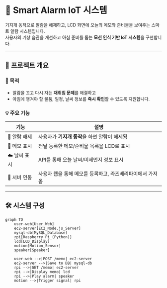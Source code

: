 # 📡 Smart Alarm IoT 시스템

기지개 동작으로 알람을 해제하고, LCD 화면에 오늘의 메모와 준비물을 보여주는 스마트 알람 시스템입니다.  
사용자의 기상 습관을 개선하고 아침 준비를 돕는 **모션 인식 기반 IoT 시스템**을 구현합니다.

---

## 🧠 프로젝트 개요

### 🎯 목적

- 알람을 끄고 다시 자는 **재취침 문제**를 해결하고
- 아침에 챙겨야 할 물품, 일정, 날씨 정보를 **즉시 확인**할 수 있도록 지원합니다.

### 💡 주요 기능

| 기능 | 설명 |
|------|------|
| 🔔 알람 해제 | 사용자가 **기지개 동작**을 하면 알람이 해제됨 |
| 📝 메모 표시 | 전날 등록한 메모/준비물 목록을 LCD로 표시 |
| ☁️ 날씨 표시 | API를 통해 오늘 날씨/미세먼지 정보 표시 |
| 📡 서버 연동 | 사용자 웹을 통해 메모를 등록하고, 라즈베리파이에서 가져옴 |

---

## 🛠 시스템 구성

```mermaid
graph TD
    user-web[User_Web]
    ec2-server[EC2_Node.js_Server]
    mysql-db[MySQL_Database]
    rpi[Raspberry_Pi_(Python)]
    lcd[LCD_Display]
    motion[Motion_Sensor]
    speaker[Speaker]

    user-web -->|POST /memo| ec2-server
    ec2-server -->|Save to DB| mysql-db
    rpi -->|GET /memo| ec2-server
    rpi -->|Display memo| lcd
    rpi -->|Play alarm| speaker
    motion -->|Trigger signal| rpi
```

